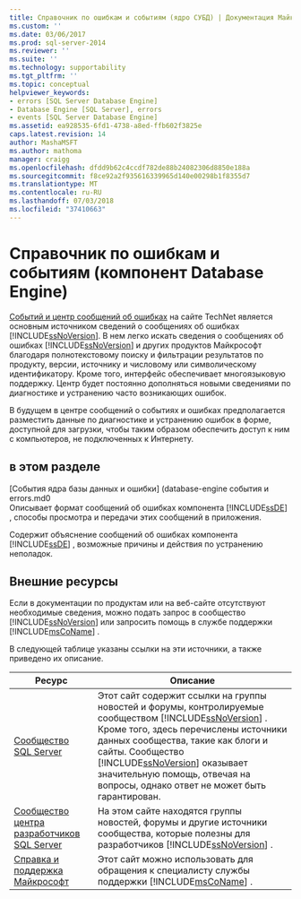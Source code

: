```yaml
---
title: Справочник по ошибкам и событиям (ядро СУБД) | Документация Майкрософт
ms.custom: ''
ms.date: 03/06/2017
ms.prod: sql-server-2014
ms.reviewer: ''
ms.suite: ''
ms.technology: supportability
ms.tgt_pltfrm: ''
ms.topic: conceptual
helpviewer_keywords:
- errors [SQL Server Database Engine]
- Database Engine [SQL Server], errors
- events [SQL Server Database Engine]
ms.assetid: ea928535-6fd1-4738-a8ed-ffb602f3825e
caps.latest.revision: 14
author: MashaMSFT
ms.author: mathoma
manager: craigg
ms.openlocfilehash: dfdd9b62c4ccdf782de88b24082306d8850e188a
ms.sourcegitcommit: f8ce92a2f935616339965d140e00298b1f8355d7
ms.translationtype: MT
ms.contentlocale: ru-RU
ms.lasthandoff: 07/03/2018
ms.locfileid: "37410663"
---
```

# <a name="errors-and-events-reference-database-engine"></a>Справочник по ошибкам и событиям (компонент Database Engine)
  [Событий и центр сообщений об ошибках](http://go.microsoft.com/fwlink/?LinkId=47660) на сайте TechNet является основным источником сведений о сообщениях об ошибках [!INCLUDE[ssNoVersion](../../includes/ssnoversion-md.md)]. В нем легко искать сведения о сообщениях об ошибках [!INCLUDE[ssNoVersion](../../includes/ssnoversion-md.md)] и других продуктов Майкрософт благодаря полнотекстовому поиску и фильтрации результатов по продукту, версии, источнику и числовому или символическому идентификатору. Кроме того, интерфейс обеспечивает многоязыковую поддержку. Центр будет постоянно дополняться новыми сведениями по диагностике и устранению часто возникающих ошибок.  
  
 В будущем в центре сообщений о событиях и ошибках предполагается разместить данные по диагностике и устранению ошибок в форме, доступной для загрузки, чтобы таким образом обеспечить доступ к ним с компьютеров, не подключенных к Интернету.  
  
## <a name="in-this-section"></a>в этом разделе  
 [События ядра базы данных и ошибки] (database-engine события и errors.md0  
 Описывает формат сообщений об ошибках компонента [!INCLUDE[ssDE](../../includes/ssde-md.md)] , способы просмотра и передачи этих сообщений в приложения.  
  
 Содержит объяснение сообщений об ошибках компонента [!INCLUDE[ssDE](../../includes/ssde-md.md)] , возможные причины и действия по устранению неполадок.  
  
## <a name="external-resources"></a>Внешние ресурсы  
 Если в документации по продуктам или на веб-сайте отсутствуют необходимые сведения, можно подать запрос в сообщество [!INCLUDE[ssNoVersion](../../includes/ssnoversion-md.md)] или запросить помощь в службе поддержки [!INCLUDE[msCoName](../../includes/msconame-md.md)] .  
  
 В следующей таблице указаны ссылки на эти источники, а также приведено их описание.  
  
|Ресурс|Описание|  
|--------------|-----------------|  
|[Сообщество SQL Server](http://go.microsoft.com/fwlink/?LinkId=42455)|Этот сайт содержит ссылки на группы новостей и форумы, контролируемые сообществом [!INCLUDE[ssNoVersion](../../includes/ssnoversion-md.md)] . Кроме того, здесь перечислены источники данных сообщества, такие как блоги и сайты. Сообщество [!INCLUDE[ssNoVersion](../../includes/ssnoversion-md.md)] оказывает значительную помощь, отвечая на вопросы, однако ответ не может быть гарантирован.|  
|[Сообщество центра разработчиков SQL Server](http://go.microsoft.com/fwlink/?LinkId=42456)|На этом сайте находятся группы новостей, форумы и другие источники сообщества, которые полезны для разработчиков [!INCLUDE[ssNoVersion](../../includes/ssnoversion-md.md)] .|  
|[Справка и поддержка Майкрософт](http://go.microsoft.com/fwlink/?linkid=16419)|Этот сайт можно использовать для обращения к специалисту службы поддержки [!INCLUDE[msCoName](../../includes/msconame-md.md)] .|  
  
  
